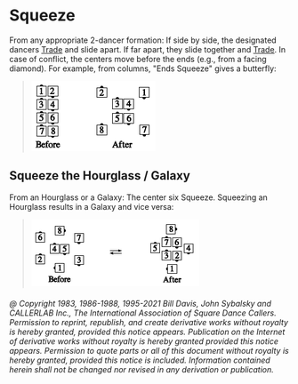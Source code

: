 
# Squeeze

From any appropriate 2-dancer formation: If side by side,
the designated dancers [Trade](../b2/trade.md) and slide apart. If far
apart, they slide together and [Trade](../b2/trade.md). In case of conflict,
the centers move before the ends (e.g., from a facing
diamond). For example, from columns, "Ends Squeeze"
gives a butterfly:

> 
> ![alt](squeeze.png)
>

## Squeeze the Hourglass / Galaxy

From an Hourglass or a Galaxy: 
The center six Squeeze. Squeezing an Hourglass
results in a Galaxy and vice versa:

>
> ![alt](squeeze_the_hourglass.png)
>

###### @ Copyright 1983, 1986-1988, 1995-2021 Bill Davis, John Sybalsky and CALLERLAB Inc., The International Association of Square Dance Callers. Permission to reprint, republish, and create derivative works without royalty is hereby granted, provided this notice appears. Publication on the Internet of derivative works without royalty is hereby granted provided this notice appears. Permission to quote parts or all of this document without royalty is hereby granted, provided this notice is included. Information contained herein shall not be changed nor revised in any derivation or publication.
